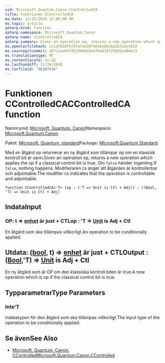 ```yaml
---
uid: Microsoft.Quantum.Canon.CControlledCA
title: Funktionen CControlledCA
ms.date: 11/25/2020 12:00:00 AM
ms.topic: article
qsharp.kind: function
qsharp.namespace: Microsoft.Quantum.Canon
qsharp.name: CControlledCA
qsharp.summary: Given an operation op, returns a new operation which applies the op if a classical control bit is true. If `false`, nothing happens. The modifier `CA` indicates that the operation is controllable and adjointable.
ms.openlocfilehash: cc1a783dfbf97afae50f4b42e66cba2b2a2ec833
ms.sourcegitcommit: a87c1aa8e7453360025e47ba614f25b02ea84ec3
ms.translationtype: MT
ms.contentlocale: sv-SE
ms.lasthandoff: 11/26/2020
ms.locfileid: "96207436"
---
```

# <a name="ccontrolledca-function"></a><span data-ttu-id="a7334-102">Funktionen CControlledCA</span><span class="sxs-lookup"><span data-stu-id="a7334-102">CControlledCA function</span></span>

<span data-ttu-id="a7334-103">Namnrymd: [Microsoft. Quantum. Canon](xref:Microsoft.Quantum.Canon)</span><span class="sxs-lookup"><span data-stu-id="a7334-103">Namespace: [Microsoft.Quantum.Canon](xref:Microsoft.Quantum.Canon)</span></span>

<span data-ttu-id="a7334-104">Paket: [Microsoft. Quantum. standard](https://nuget.org/packages/Microsoft.Quantum.Standard)</span><span class="sxs-lookup"><span data-stu-id="a7334-104">Package: [Microsoft.Quantum.Standard](https://nuget.org/packages/Microsoft.Quantum.Standard)</span></span>


<span data-ttu-id="a7334-105">Med en åtgärd op returnerar en ny åtgärd som tillämpar op om en klassisk kontroll bit är sann.</span><span class="sxs-lookup"><span data-stu-id="a7334-105">Given an operation op, returns a new operation which applies the op if a classical control bit is true.</span></span> <span data-ttu-id="a7334-106">Om `false` händer ingenting.</span><span class="sxs-lookup"><span data-stu-id="a7334-106">If `false`, nothing happens.</span></span>
<span data-ttu-id="a7334-107">Modifieraren `CA` anger att åtgärden är kontrollerbar och adjointable.</span><span class="sxs-lookup"><span data-stu-id="a7334-107">The modifier `CA` indicates that the operation is controllable and adjointable.</span></span>

```qsharp
function CControlledCA<'T> (op : ('T => Unit is Ctl + Adj)) : ((Bool, 'T) => Unit is Ctl + Adj)
```


## <a name="input"></a><span data-ttu-id="a7334-108">Indata</span><span class="sxs-lookup"><span data-stu-id="a7334-108">Input</span></span>

### <a name="op--t--unit--is-adj--ctl"></a><span data-ttu-id="a7334-109">OP: t => [enhet](xref:microsoft.quantum.lang-ref.unit)  är just + CTL</span><span class="sxs-lookup"><span data-stu-id="a7334-109">op : 'T => [Unit](xref:microsoft.quantum.lang-ref.unit)  is Adj + Ctl</span></span>

<span data-ttu-id="a7334-110">En åtgärd som ska tillämpas villkorligt.</span><span class="sxs-lookup"><span data-stu-id="a7334-110">An operation to be conditionally applied.</span></span>



## <a name="output--boolt--unit--is-adj--ctl"></a><span data-ttu-id="a7334-111">Utdata: ([bool](xref:microsoft.quantum.lang-ref.bool), t) => [enhet](xref:microsoft.quantum.lang-ref.unit)  är just + CTL</span><span class="sxs-lookup"><span data-stu-id="a7334-111">Output : ([Bool](xref:microsoft.quantum.lang-ref.bool),'T) => [Unit](xref:microsoft.quantum.lang-ref.unit)  is Adj + Ctl</span></span>

<span data-ttu-id="a7334-112">En ny åtgärd som är OP om den klassiska kontroll biten är true.</span><span class="sxs-lookup"><span data-stu-id="a7334-112">A new operation which is op if the classical control bit is true.</span></span>

## <a name="type-parameters"></a><span data-ttu-id="a7334-113">Typparametrar</span><span class="sxs-lookup"><span data-stu-id="a7334-113">Type Parameters</span></span>

### <a name="t"></a><span data-ttu-id="a7334-114">Inte</span><span class="sxs-lookup"><span data-stu-id="a7334-114">'T</span></span>

<span data-ttu-id="a7334-115">Indatatypen för den åtgärd som ska tillämpas villkorligt.</span><span class="sxs-lookup"><span data-stu-id="a7334-115">The input type of the operation to be conditionally applied.</span></span>

## <a name="see-also"></a><span data-ttu-id="a7334-116">Se även</span><span class="sxs-lookup"><span data-stu-id="a7334-116">See Also</span></span>

- [<span data-ttu-id="a7334-117">Microsoft. Quantum. Canon. CControlled</span><span class="sxs-lookup"><span data-stu-id="a7334-117">Microsoft.Quantum.Canon.CControlled</span></span>](xref:Microsoft.Quantum.Canon.CControlled)